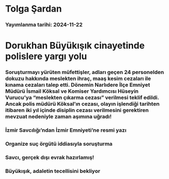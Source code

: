 # Tolga Şardan

### Yayımlanma tarihi: 2024-11-22

# Dorukhan Büyükışık cinayetinde polislere yargı yolu


### Soruşturmayı yürüten müfettişler, adları geçen 24 personelden dokuzu hakkında meslekten ihraç, maaş kesim cezaları ile kınama cezaları talep etti. Dönemin Narlıdere İlçe Emniyet Müdürü İsmail Köksal ve Komiser Yardımcısı Hüseyin Vurucu’ya “meslekten çıkarma cezası” verilmesi teklif edildi.  Ancak polis müdürü Köksal’ın cezası, olayın işlendiği tarihten itibaren iki yıl içinde disiplin cezası verilmesini gerektiren mevzuat nedeniyle zaman aşımına uğradı!


### İzmir Savcılığı’ndan İzmir Emniyeti’ne resmi yazı


### Organize suç örgütü iddiasıyla soruşturma


### Savcı, gerçek dışı evrak hazırlamış!


### Büyükışık, adaletin tecellisini bekliyor

